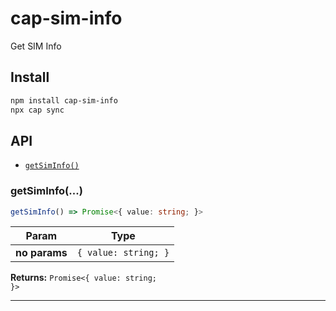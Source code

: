 # cap-sim-info

Get SIM Info

## Install

```bash
npm install cap-sim-info
npx cap sync
```

## API

<docgen-index>

* [`getSimInfo()`](#getSimInfo)

</docgen-index>

<docgen-api>
<!--Update the source file JSDoc comments and rerun docgen to update the docs below-->

### getSimInfo(...)

```typescript
getSimInfo() => Promise<{ value: string; }>
```

| Param         | Type                            |
| ------------- | ------------------------------- |
| **no params** | <code>{ value: string; }</code> |

**Returns:** <code>Promise&lt;{ value: string; }&gt;</code>

--------------------

</docgen-api>
